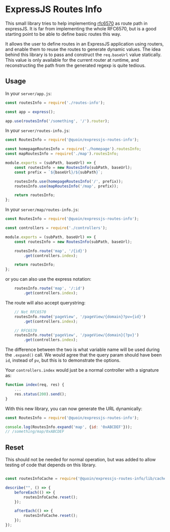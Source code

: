 # ExpressJS Routes Info

This small library tries to help implementing
[rfc6570](https://tools.ietf.org/html/rfc6570) as route path in expressJS. It is
far from implementing the whole RFC6570, but is a good starting point to be able
to define basic routes this way.

It allows the user to define routes in an ExpressJS application
using routers, and enable them to reuse the routes to generate dynamic values.
The idea behind this library is to pass and construct the `req.baseUrl` value
statically. This value is only available for the current router at runtime, and
reconstructing the path from the generated regexp is quite tedious.

## Usage

In your `server/app.js`:

```javascript
const routesInfo = require('./routes-info');

const app = express();

app.use(routesInfo('/something', '/').router);
```

In your `server/routes-info.js`:

```javascript
const RoutesInfo = require('@quoin/expressjs-routes-info');

const homepageRoutesInfo = require('./homepage').routesInfo;
const mapRoutesInfo = require('./map').routesInfo;

module.exports = (subPath, baseUrl) => {
    const routesInfo = new RoutesInfo(subPath, baseUrl);
    const prefix = `${baseUrl}/${subPath}`;

    routesInfo.use(homepageRoutesInfo('/', prefix));
    routesInfo.use(mapRoutesInfo('/map', prefix));

    return routesInfo;
};
```

In your `server/map/routes-info.js`:

```javascript
const RoutesInfo = require('@quoin/expressjs-routes-info');

const controllers = require('./controllers');

module.exports = (subPath, baseUrl) => {
    const routesInfo = new RoutesInfo(subPath, baseUrl);

    routesInfo.route('map', '/{id}')
        .get(controllers.index);

    return routesInfo;
};
```

or you can also use the express notation:

```javascript
    routesInfo.route('map', '/:id')
        .get(controllers.index);
```

The route will also accept querystring:

```javascript
    // Not RFC6570
    routesInfo.route('pageView', '/pageView/{domain}?pv={id}')
        .get(controllers.index);

    // RFC6570
    routesInfo.route('pageView', '/pageView/{domain}{?pv}')
        .get(controllers.index);
```

The difference between the two is what variable name will be used during the
`.expand()` call. We would agree that the query param should have been `id`,
instead of `pv`, but this is to demonstrate the options.


Your `controllers.index` would just be a normal controller with a signature as:

```javascript
function index(req, res) {
    ...
    res.status(200).send();
}
```

With this new library, you can now generate the URL dynamically:

```javascript
const RoutesInfo = require('@quoin/expressjs-routes-info');

console.log(RoutesInfo.expand('map', {id: '0xABCDEF'}));
// /something/map/0xABCDEF
```

## Reset

This should not be needed for normal operation, but was added to allow testing
of code that depends on this library.

```javascript

const routesInfoCache = require('@quoin/expressjs-routes-info/lib/cache');

describe("", () => {
    beforeEach(() => {
        routesInfoCache.reset();
    });

    afterEach(() => {
        routesInfoCache.reset();
    });
});
```
